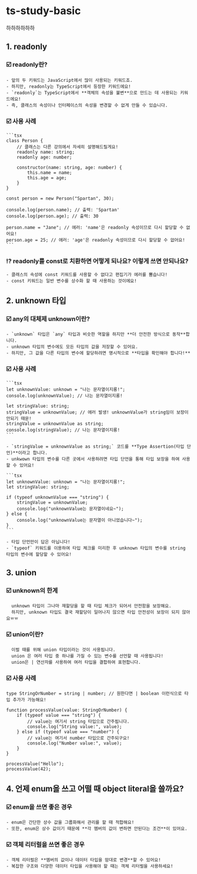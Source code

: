 # ts-study-basic

하하하하하하

## 1. readonly

### ☑️ readonly란?

    - 앞의 두 키워드는 JavaScript에서 많이 사용되는 키워드죠.
    - 하지만, readonly는 TypeScript에서 등장한 키워드에요!
    - `readonly`는 TypeScript에서 **객체의 속성을 불변**으로 만드는 데 사용되는 키워드에요!
    - 즉, 클래스의 속성이나 인터페이스의 속성을 변경할 수 없게 만들 수 있습니다.

### ☑️ 사용 사례

    ```tsx
    class Person {
        // 클래스는 다른 강의에서 자세히 설명해드릴게요!
        readonly name: string;
        readonly age: number;

        constructor(name: string, age: number) {
            this.name = name;
            this.age = age;
        }
    }

    const person = new Person("Spartan", 30);

    console.log(person.name); // 출력: 'Spartan'
    console.log(person.age); // 출력: 30

    person.name = "Jane"; // 에러: 'name'은 readonly 속성이므로 다시 할당할 수 없어요!
    person.age = 25; // 에러: 'age'은 readonly 속성이므로 다시 할당할 수 없어요!
    ```

### ⁉️ readonly를 const로 치환하면 어떻게 되나요? 이렇게 쓰면 안되나요?

    - 클래스의 속성에 const 키워드를 사용할 수 없다고 편집기가 에러를 뿜습니다!
    - const 키워드는 일반 변수를 상수화 할 때 사용하는 것이에요!

## 2. unknown 타입

### ☑️ any의 대체제 unknown이란?

    - `unknown` 타입은 `any` 타입과 비슷한 역할을 하지만 **더 안전한 방식으로 동작**합니다.
    - unknown 타입의 변수에도 모든 타입의 값을 저장할 수 있어요.
    - 하지만, 그 값을 다른 타입의 변수에 할당하려면 명시적으로 **타입을 확인해야 합니다!**

### ☑️ 사용 사례

    ```tsx
    let unknownValue: unknown = "나는 문자열이지롱!";
    console.log(unknownValue); // 나는 문자열이지롱!

    let stringValue: string;
    stringValue = unknownValue; // 에러 발생! unknownValue가 string임이 보장이 안되기 때문!
    stringValue = unknownValue as string;
    console.log(stringValue); // 나는 문자열이지롱!
    ```

    - `stringValue = unknownValue as string;` 코드를 **Type Assertion(타입 단언)**이라고 합니다.
    - unkwown 타입의 변수를 다른 곳에서 사용하려면 타입 단언을 통해 타입 보장을 하여 사용할 수 있어요!

    ```tsx
    let unknownValue: unknown = "나는 문자열이지롱!";
    let stringValue: string;

    if (typeof unknownValue === "string") {
        stringValue = unknownValue;
        console.log("unknownValue는 문자열이네요~");
    } else {
        console.log("unknownValue는 문자열이 아니었습니다~");
    }
    ```

    - 타입 단언만이 답은 아닙니다!
    - `typeof` 키워드를 이용하여 타입 체크를 미리한 후 unknown 타입의 변수를 string 타입의 변수에 할당할 수 있어요!

## 3. union

### ☑️ unknown의 한계

      unknown 타입이 그나마 재할당을 할 때 타입 체크가 되어서 안전함을 보장해요.
      하지만, unknown 타입도 결국 재할당이 일어나지 않으면 타입 안전성이 보장이 되지 않아요ㅠㅠ

### ☑️ union이란?

      이럴 때를 위해 union 타입이라는 것이 사용됩니다.
      union 은 여러 타입 중 하나를 가질 수 있는 변수를 선언할 때 사용됩니다!
      union은 | 연산자를 사용하여 여러 타입을 결합하여 표현합니다.

### ☑️ 사용 사례

```tsx
type StringOrNumber = string | number; // 원한다면 | boolean 이런식으로 타입 추가가 가능해요!

function processValue(value: StringOrNumber) {
    if (typeof value === "string") {
        // value는 여기서 string 타입으로 간주됩니다.
        console.log("String value:", value);
    } else if (typeof value === "number") {
        // value는 여기서 number 타입으로 간주되구요!
        console.log("Number value:", value);
    }
}

processValue("Hello");
processValue(42);
```

## 4. 언제 enum을 쓰고 어떨 때 object literal을 쓸까요?

### ☑️ enum을 쓰면 좋은 경우

    - enum은 간단한 상수 값을 그룹화해서 관리를 할 때 적합해요!
    - 또한, enum은 상수 값이기 때문에 **각 멤버의 값이 변하면 안된다는 조건**이 있어요.

### ☑️ 객체 리터럴을 쓰면 좋은 경우

    - 객체 리터럴은 **멤버의 값이나 데이터 타입을 맘대로 변경**할 수 있어요!
    - 복잡한 구조와 다양한 데이터 타입을 사용해야 할 때는 객체 리터럴을 사용하세요!

